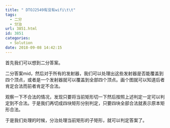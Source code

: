 ```yaml
---
title: " DTOJ2549有没有wifi\t\t"
tags:
  - 二分
  - 分治
url: 3851.html
id: 3851
categories:
  - Solution
date: 2018-09-08 14:42:15
---
```


首先我们可以想到二分答案。

二分答案mid，然后对于所有的发射器，我们可以处理出这些发射器是否能覆盖到四个顶点，或者是一个发射器就可以覆盖到全部四个顶点。画个图就可以知道后者肯定合法而前者肯定不合法。

观察一下不合法的情况，发现只要将当前矩形切一下然后按照上述判定一定可以判定到不合法。于是我们再切成四块矩形分别判定，只要四块全部合法就表示原本矩形合法。

于是我们处理的时候，分治处理当前矩形的子矩形，就可以判定答案了。